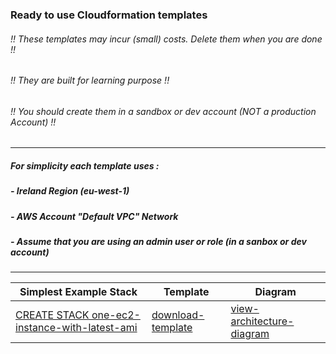 ### Ready to use Cloudformation templates
###### !! These templates may incur (small) costs. Delete them when you are done !!
###### !! They are built for learning purpose !!
###### !! You should create them in a sandbox or dev account (NOT a production Account) !!
---
##### For simplicity each template uses :
##### - Ireland Region (eu-west-1)
##### - AWS Account "Default VPC" Network
##### - Assume that you are using an admin user or role (in a sanbox or dev account)
---
| Simplest Example Stack |  Template | Diagram |
| --- | --- | --- |
| <a href='https://eu-west-1.console.aws.amazon.com/cloudformation/home?region=eu-west-1#/stacks/create/review?templateURL=https://s3.eu-west-1.amazonaws.com/welcloud.io.aws-simplest-example/cloudformation-templates/ec2/one-ec2-instance-with-latest-ami.template.yaml&stackName=one-ec2-instance-with-latest-ami' target='_blank'>CREATE STACK one-ec2-instance-with-latest-ami</a> | [download-template](https://s3.eu-west-1.amazonaws.com/welcloud.io.aws-simplest-example/cloudformation-templates/ec2/one-ec2-instance-with-latest-ami.template.yaml) | [view-architecture-diagram](https://s3.eu-west-1.amazonaws.com/welcloud.io.aws-simplest-example/architecture-diagrams/ec2/one-ec2-instance-with-latest-ami.png) |
